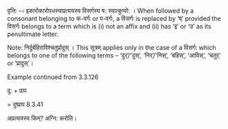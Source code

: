 




वृत्तिः --ः इकारोकारोपधस्याप्रत्ययस्य विसर्गस्य ष: स्यात्कुप्वो: । When followed by a consonant belonging to क-वर्गः or प-वर्गः, a विसर्गः is replaced by ‘ष्’ provided the विसर्गः belongs to a term which is (i) not an affix and (ii) has ‘इ’ or ‘उ’ as its penultimate letter.

Note: निर्दुर्बहिराविश्चतुर्प्रादुस् । This सूत्रम् applies only in the case of a विसर्ग: which belongs to one of the following terms – ‘दुर्’/'दुस्’, ‘निर्’/'निस्’, ‘बहिस्’, ‘आविस्’, ‘चतुर्’ or ‘प्रादुस्’।


Example continued from 3.3.126


दु: + प्राप

= दुष्प्राप 8.3.41


अप्रत्ययस्य किम्? अग्नि: करोति।

